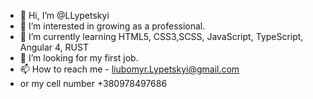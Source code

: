 - 👋 Hi, I’m @LLypetskyi
- 👀 I’m interested in growing as a professional.
- 🌱 I’m currently learning HTML5, CSS3,SCSS, JavaScript, TypeScript, Angular 4, RUST
- 💞️ I’m looking for my first job.
- 📫 How to reach me - liubomyr.Lypetskyi@gmail.com
-    or my cell number +380978497686

<!---
LLypetskyi/LLypetskyi is a ✨ special ✨ repository because its `README.md` (this file) appears on your GitHub profile.
You can click the Preview link to take a look at your changes.
--->
